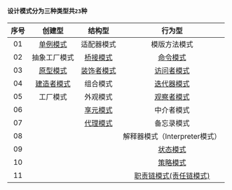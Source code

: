 #### 设计模式分为三种类型共`23`种

|序号|创建型|结构型|行为型|
|:----:|:----:|:----:|:----:|
|01|[单例模式](src/main/java/io/honghu/singleton)|适配器模式|模版方法模式|
|02|抽象工厂模式|[桥接模式](src/main/java/io/honghu/bridge)|[命令模式](src/main/java/io/honghu/command)|
|03|[原型模式](src/main/java/io/honghu/prototype)|[装饰者模式](src/main/java/io/honghu/decorator)|[访问者模式](src/main/java/io/honghu/visitor)|
|04|[建造者模式](src/main/java/io/honghu/builder)|组合模式|[迭代器模式](src/main/java/io/honghu/iterator)|
|05|工厂模式|外观模式|[观察者模式](src/main/java/io/honghu/observer)|
|06| |[享元模式](src/main/java/io/honghu/flyweight)|中介者模式|
|07| |[代理模式](src/main/java/io/honghu/agent)|备忘录模式|
|08| | |解释器模式（Interpreter模式）|
|09| | |[状态模式](src/main/java/io/honghu/state)|
|10| | |[策略模式](src/main/java/io/honghu/strategy)|
|11| | |[职责链模式(责任链模式)](src/main/java/io/honghu/responsibilitychain)|
